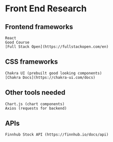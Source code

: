 # Front End Research

## Frontend frameworks
```
React
Good Course
[Full Stack Open](https://fullstackopen.com/en)
```

## CSS frameworks
```
Chakra UI (prebuilt good looking components)
[Chakra Docs](https://chakra-ui.com/docs)
```

## Other tools needed
```
Chart.js (chart components)
Axios (requests for backend)
```

## APIs
```
Finnhub Stock API (https://finnhub.io/docs/api)
```
